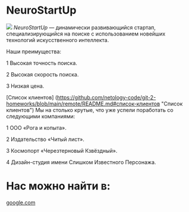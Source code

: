 # NeuroStartUp
![](https://netology-code.github.io/git-homeworks/introduction/assets/logo.png)
*NeuroStartUp* — динамически развивающийся стартап, специализирующийся на поиске с использованием новейших технологий искусственного интеллекта.

Наши преимущества:

1 Высокая точность поиска.

2 Высокая скорость поиска.

3 Низкая цена.

[Список клиентов]
(https://github.com/netology-code/git-2-homeworks/blob/main/remote/README.md#список-клиентов "Список клиентов")
Мы на столько крутые, что уже успели поработать со следующими компаниями:

1 ООО «Рога и копыта».

2 Издательство «Читый лист».

3 Космопорт «Черезтерновый Кзвёздный».

4 Дизайн-студия имени Слишком Известного Персонажа.

# Нас можно найти в:
[google.com](https://google.com "google.com")